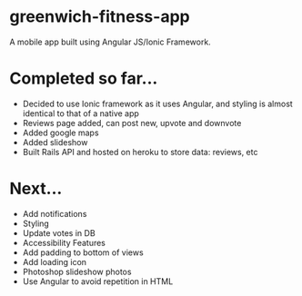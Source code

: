 # greenwich-fitness-app

A mobile app built using Angular JS/Ionic Framework.

# Completed so far...

* Decided to use Ionic framework as it uses Angular, and styling is almost identical to that of a native app
* Reviews page added, can post new, upvote and downvote
* Added google maps
* Added slideshow
* Built Rails API and hosted on heroku to store data: reviews, etc

# Next...

* Add notifications
* Styling
* Update votes in DB
* Accessibility Features
* Add padding to bottom of views
* Add loading icon
* Photoshop slideshow photos
* Use Angular to avoid repetition in HTML
